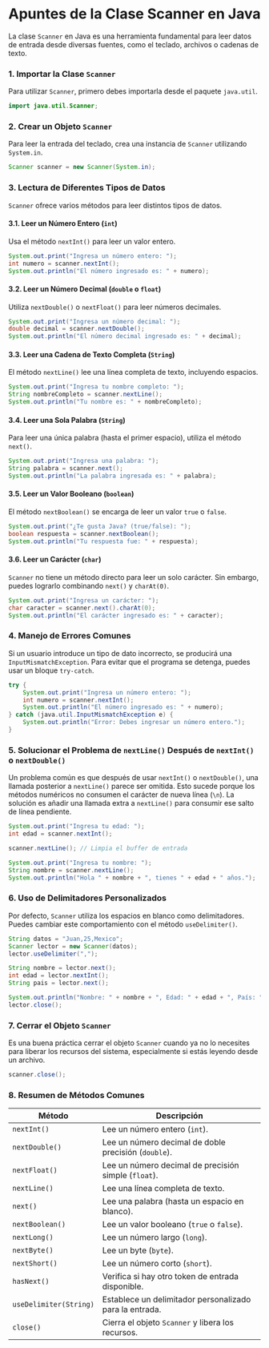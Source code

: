 # Apuntes de la Clase Scanner en Java

La clase `Scanner` en Java es una herramienta fundamental para leer datos de entrada desde diversas fuentes, como el teclado, archivos o cadenas de texto.

### 1. Importar la Clase `Scanner`

Para utilizar `Scanner`, primero debes importarla desde el paquete `java.util`.

```java
import java.util.Scanner;
```

### 2. Crear un Objeto `Scanner`

Para leer la entrada del teclado, crea una instancia de `Scanner` utilizando `System.in`.

```java
Scanner scanner = new Scanner(System.in);
```

### 3. Lectura de Diferentes Tipos de Datos

`Scanner` ofrece varios métodos para leer distintos tipos de datos.

#### 3.1. Leer un Número Entero (`int`)

Usa el método `nextInt()` para leer un valor entero.

```java
System.out.print("Ingresa un número entero: ");
int numero = scanner.nextInt();
System.out.println("El número ingresado es: " + numero);
```

#### 3.2. Leer un Número Decimal (`double` o `float`)

Utiliza `nextDouble()` o `nextFloat()` para leer números decimales.

```java
System.out.print("Ingresa un número decimal: ");
double decimal = scanner.nextDouble();
System.out.println("El número decimal ingresado es: " + decimal);
```

#### 3.3. Leer una Cadena de Texto Completa (`String`)

El método `nextLine()` lee una línea completa de texto, incluyendo espacios.

```java
System.out.print("Ingresa tu nombre completo: ");
String nombreCompleto = scanner.nextLine();
System.out.println("Tu nombre es: " + nombreCompleto);
```

#### 3.4. Leer una Sola Palabra (`String`)

Para leer una única palabra (hasta el primer espacio), utiliza el método `next()`.

```java
System.out.print("Ingresa una palabra: ");
String palabra = scanner.next();
System.out.println("La palabra ingresada es: " + palabra);
```

#### 3.5. Leer un Valor Booleano (`boolean`)

El método `nextBoolean()` se encarga de leer un valor `true` o `false`.

```java
System.out.print("¿Te gusta Java? (true/false): ");
boolean respuesta = scanner.nextBoolean();
System.out.println("Tu respuesta fue: " + respuesta);
```

#### 3.6. Leer un Carácter (`char`)

`Scanner` no tiene un método directo para leer un solo carácter. Sin embargo, puedes lograrlo combinando `next()` y `charAt(0)`.

```java
System.out.print("Ingresa un carácter: ");
char caracter = scanner.next().charAt(0);
System.out.println("El carácter ingresado es: " + caracter);
```

### 4. Manejo de Errores Comunes

Si un usuario introduce un tipo de dato incorrecto, se producirá una `InputMismatchException`. Para evitar que el programa se detenga, puedes usar un bloque `try-catch`.

```java
try {
    System.out.print("Ingresa un número entero: ");
    int numero = scanner.nextInt();
    System.out.println("El número ingresado es: " + numero);
} catch (java.util.InputMismatchException e) {
    System.out.println("Error: Debes ingresar un número entero.");
}
```

### 5. Solucionar el Problema de `nextLine()` Después de `nextInt()` o `nextDouble()`

Un problema común es que después de usar `nextInt()` o `nextDouble()`, una llamada posterior a `nextLine()` parece ser omitida. Esto sucede porque los métodos numéricos no consumen el carácter de nueva línea (`\n`). La solución es añadir una llamada extra a `nextLine()` para consumir ese salto de línea pendiente.

```java
System.out.print("Ingresa tu edad: ");
int edad = scanner.nextInt();

scanner.nextLine(); // Limpia el buffer de entrada

System.out.print("Ingresa tu nombre: ");
String nombre = scanner.nextLine();
System.out.println("Hola " + nombre + ", tienes " + edad + " años.");
```

### 6. Uso de Delimitadores Personalizados

Por defecto, `Scanner` utiliza los espacios en blanco como delimitadores. Puedes cambiar este comportamiento con el método `useDelimiter()`.

```java
String datos = "Juan,25,Mexico";
Scanner lector = new Scanner(datos);
lector.useDelimiter(",");

String nombre = lector.next();
int edad = lector.nextInt();
String pais = lector.next();

System.out.println("Nombre: " + nombre + ", Edad: " + edad + ", País: " + pais);
lector.close();
```

### 7. Cerrar el Objeto `Scanner`

Es una buena práctica cerrar el objeto `Scanner` cuando ya no lo necesites para liberar los recursos del sistema, especialmente si estás leyendo desde un archivo.

```java
scanner.close();
```

### 8. Resumen de Métodos Comunes

| Método                | Descripción                                        |
| --------------------- | -------------------------------------------------- |
| `nextInt()`           | Lee un número entero (`int`).                      |
| `nextDouble()`        | Lee un número decimal de doble precisión (`double`). |
| `nextFloat()`         | Lee un número decimal de precisión simple (`float`). |
| `nextLine()`          | Lee una línea completa de texto.                   |
| `next()`              | Lee una palabra (hasta un espacio en blanco).      |
| `nextBoolean()`       | Lee un valor booleano (`true` o `false`).          |
| `nextLong()`          | Lee un número largo (`long`).                      |
| `nextByte()`          | Lee un byte (`byte`).                              |
| `nextShort()`         | Lee un número corto (`short`).                     |
| `hasNext()`           | Verifica si hay otro token de entrada disponible.  |
| `useDelimiter(String)`| Establece un delimitador personalizado para la entrada. |
| `close()`             | Cierra el objeto `Scanner` y libera los recursos.  |
